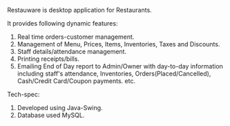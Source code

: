Restauware is desktop application for Restaurants.

It provides following dynamic features:
1) Real time orders-customer management.
2) Management of Menu, Prices, Items, Inventories, Taxes and Discounts.
3) Staff details/attendance management.
4) Printing receipts/bills.
5) Emailing End of Day report to Admin/Owner with day-to-day information including staff's attendance, Inventories, Orders(Placed/Cancelled), Cash/Credit Card/Coupon payments. etc.

Tech-spec:
1) Developed using Java-Swing.
2) Database used MySQL.
